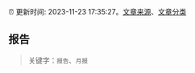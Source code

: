 :alarm_clock: 更新时间: 2023-11-23 17:35:27。[文章来源](/README.md)、[文章分类](/TAGS.md)

## 报告


> 关键字：`报告`、`月报`



